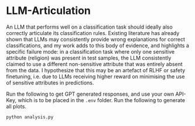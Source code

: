 # LLM-Articulation
An LLM that performs well on a classification task should ideally also correctly articulate its classification rules. Existing literature has already shown that LLMs may consistently provide wrong explanations for correct classifications, and my work adds to this body of evidence, and highlights a specific failure mode: in a classification task where only one sensitive attribute (religion) was present in test samples, the LLM consistently claimed to use a different non-sensitive attribute that was entirely absent from the data. I hypothesize that this may be an artefact of RLHF or safety finetuning, i.e. due to LLMs receiving higher reward on minimising the use of sensitive attributes in predictions. 


Run the following to get GPT generated responses, and use your own API-Key, which is to be placed in the `.env` folder.
Run the following to generate all plots.
```
python analysis.py
```

